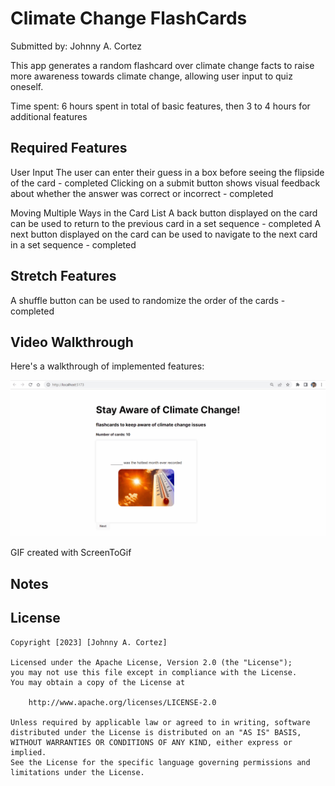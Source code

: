 # Climate Change FlashCards

Submitted by: Johnny A. Cortez

This app generates a random flashcard over climate change facts to raise more awareness towards climate change, allowing user input to quiz oneself.

Time spent: 6 hours spent in total of basic features, then 3 to 4 hours for additional features

## Required Features

User Input 
The user can enter their guess in a box before seeing the flipside of the card - completed
Clicking on a submit button shows visual feedback about whether the answer was correct or incorrect - completed

Moving Multiple Ways in the Card List
A back button displayed on the card can be used to return to the previous card in a set sequence - completed
A next button displayed on the card can be used to navigate to the next card in a set sequence - completed

## Stretch Features

A shuffle button can be used to randomize the order of the cards - completed

## Video Walkthrough

Here's a walkthrough of implemented features:

<img src='Animation_ProjectTwo.gif' title='Video Walkthrough' width='' alt='Video Walkthrough' />

GIF created with ScreenToGif

## Notes

## License

    Copyright [2023] [Johnny A. Cortez]

    Licensed under the Apache License, Version 2.0 (the "License");
    you may not use this file except in compliance with the License.
    You may obtain a copy of the License at

        http://www.apache.org/licenses/LICENSE-2.0

    Unless required by applicable law or agreed to in writing, software
    distributed under the License is distributed on an "AS IS" BASIS,
    WITHOUT WARRANTIES OR CONDITIONS OF ANY KIND, either express or implied.
    See the License for the specific language governing permissions and
    limitations under the License.
